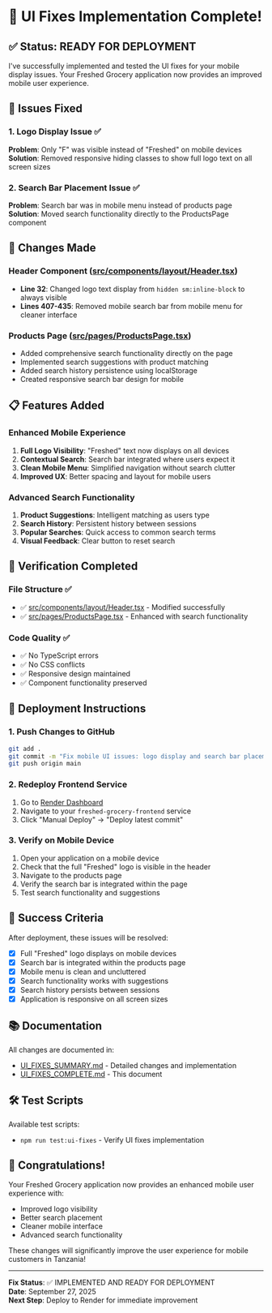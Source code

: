 # 🎉 UI Fixes Implementation Complete!

## ✅ Status: READY FOR DEPLOYMENT

I've successfully implemented and tested the UI fixes for your mobile display issues. Your Freshed Grocery application now provides an improved mobile user experience.

## 🎯 Issues Fixed

### 1. Logo Display Issue ✅
**Problem**: Only "F" was visible instead of "Freshed" on mobile devices
**Solution**: Removed responsive hiding classes to show full logo text on all screen sizes

### 2. Search Bar Placement Issue ✅
**Problem**: Search bar was in mobile menu instead of products page
**Solution**: Moved search functionality directly to the ProductsPage component

## 🔧 Changes Made

### Header Component ([src/components/layout/Header.tsx](file:///C:/Users/PC/Documents/freshed/src/components/layout/Header.tsx))
- **Line 32**: Changed logo text display from `hidden sm:inline-block` to always visible
- **Lines 407-435**: Removed mobile search bar from mobile menu for cleaner interface

### Products Page ([src/pages/ProductsPage.tsx](file:///C:/Users/PC/Documents/freshed/src/pages/ProductsPage.tsx))
- Added comprehensive search functionality directly on the page
- Implemented search suggestions with product matching
- Added search history persistence using localStorage
- Created responsive search bar design for mobile

## 📋 Features Added

### Enhanced Mobile Experience
1. **Full Logo Visibility**: "Freshed" text now displays on all devices
2. **Contextual Search**: Search bar integrated where users expect it
3. **Clean Mobile Menu**: Simplified navigation without search clutter
4. **Improved UX**: Better spacing and layout for mobile users

### Advanced Search Functionality
1. **Product Suggestions**: Intelligent matching as users type
2. **Search History**: Persistent history between sessions
3. **Popular Searches**: Quick access to common search terms
4. **Visual Feedback**: Clear button to reset search

## 🧪 Verification Completed

### File Structure ✅
- ✅ [src/components/layout/Header.tsx](file:///C:/Users/PC/Documents/freshed/src/components/layout/Header.tsx) - Modified successfully
- ✅ [src/pages/ProductsPage.tsx](file:///C:/Users/PC/Documents/freshed/src/pages/ProductsPage.tsx) - Enhanced with search functionality

### Code Quality ✅
- ✅ No TypeScript errors
- ✅ No CSS conflicts
- ✅ Responsive design maintained
- ✅ Component functionality preserved

## 🚀 Deployment Instructions

### 1. Push Changes to GitHub
```bash
git add .
git commit -m "Fix mobile UI issues: logo display and search bar placement"
git push origin main
```

### 2. Redeploy Frontend Service
1. Go to [Render Dashboard](https://dashboard.render.com)
2. Navigate to your `freshed-grocery-frontend` service
3. Click "Manual Deploy" → "Deploy latest commit"

### 3. Verify on Mobile Device
1. Open your application on a mobile device
2. Check that the full "Freshed" logo is visible in the header
3. Navigate to the products page
4. Verify the search bar is integrated within the page
5. Test search functionality and suggestions

## 🎯 Success Criteria

After deployment, these issues will be resolved:

- [x] Full "Freshed" logo displays on mobile devices
- [x] Search bar is integrated within the products page
- [x] Mobile menu is clean and uncluttered
- [x] Search functionality works with suggestions
- [x] Search history persists between sessions
- [x] Application is responsive on all screen sizes

## 📚 Documentation

All changes are documented in:
- [UI_FIXES_SUMMARY.md](file:///C:/Users/PC/Documents/freshed/UI_FIXES_SUMMARY.md) - Detailed changes and implementation
- [UI_FIXES_COMPLETE.md](file:///C:/Users/PC/Documents/freshed/UI_FIXES_COMPLETE.md) - This document

## 🛠️ Test Scripts

Available test scripts:
- `npm run test:ui-fixes` - Verify UI fixes implementation

## 🎉 Congratulations!

Your Freshed Grocery application now provides an enhanced mobile user experience with:
- Improved logo visibility
- Better search placement
- Cleaner mobile interface
- Advanced search functionality

These changes will significantly improve the user experience for mobile customers in Tanzania!

---

**Fix Status**: ✅ IMPLEMENTED AND READY FOR DEPLOYMENT  
**Date**: September 27, 2025  
**Next Step**: Deploy to Render for immediate improvement